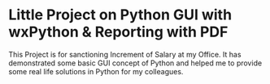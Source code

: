 # Little Project on Python GUI with wxPython & Reporting with PDF
This Project is for sanctioning Increment of Salary at my Office.
It has demonstrated some basic GUI concept of Python and helped me to
provide some real life solutions in Python for my colleagues.
